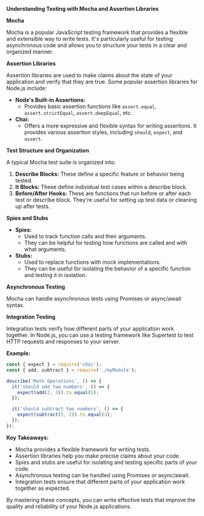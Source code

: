 **Understanding Testing with Mocha and Assertion Libraries**

**Mocha**

Mocha is a popular JavaScript testing framework that provides a flexible and extensible way to write tests. It's particularly useful for testing asynchronous code and allows you to structure your tests in a clear and organized manner.

**Assertion Libraries**

Assertion libraries are used to make claims about the state of your application and verify that they are true. Some popular assertion libraries for Node.js include:

* **Node's Built-in Assertions:** 
  - Provides basic assertion functions like `assert.equal`, `assert.strictEqual`, `assert.deepEqual`, etc.
* **Chai:** 
  - Offers a more expressive and flexible syntax for writing assertions. It provides various assertion styles, including `should`, `expect`, and `assert`.

**Test Structure and Organization**

A typical Mocha test suite is organized into:

1. **Describe Blocks:** These define a specific feature or behavior being tested.
2. **It Blocks:** These define individual test cases within a describe block.
3. **Before/After Hooks:** These are functions that run before or after each test or describe block. They're useful for setting up test data or cleaning up after tests.

**Spies and Stubs**

* **Spies:** 
  - Used to track function calls and their arguments.
  - They can be helpful for testing how functions are called and with what arguments.
* **Stubs:** 
  - Used to replace functions with mock implementations.
  - They can be useful for isolating the behavior of a specific function and testing it in isolation.

**Asynchronous Testing**

Mocha can handle asynchronous tests using Promises or async/await syntax.

**Integration Testing**

Integration tests verify how different parts of your application work together. In Node.js, you can use a testing framework like Supertest to test HTTP requests and responses to your server.

**Example:**

```javascript
const { expect } = require('chai');
const { add, subtract } = require('./myModule');

describe('Math Operations', () => {
  it('should add two numbers', () => {
    expect(add(2, 3)).to.equal(5);
  });

  it('should subtract two numbers', () => {
    expect(subtract(5, 2)).to.equal(3);
  });
});
```

**Key Takeaways:**

- Mocha provides a flexible framework for writing tests.
- Assertion libraries help you make precise claims about your code.
- Spies and stubs are useful for isolating and testing specific parts of your code.
- Asynchronous testing can be handled using Promises or async/await.
- Integration tests ensure that different parts of your application work together as expected.

By mastering these concepts, you can write effective tests that improve the quality and reliability of your Node.js applications.
